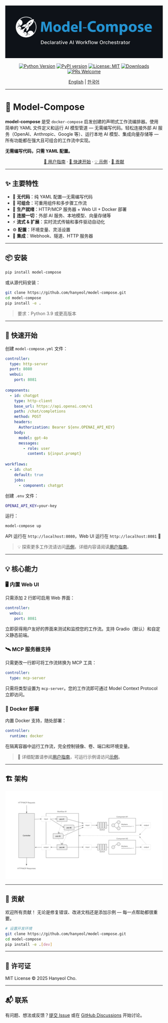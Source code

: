 <div align="center">

![model-compose - 声明式 AI 工作流编排器](docs/images/main-banner.png)

[![Python Version](https://img.shields.io/badge/python-3.9+-blue.svg)](https://python.org)
[![PyPI version](https://img.shields.io/pypi/v/model-compose.svg)](https://pypi.org/project/model-compose/)
[![License: MIT](https://img.shields.io/badge/License-MIT-yellow.svg)](https://opensource.org/licenses/MIT)
[![Downloads](https://pepy.tech/badge/model-compose)](https://pepy.tech/project/model-compose)
[![PRs Welcome](https://img.shields.io/badge/PRs-welcome-brightgreen.svg)](http://makeapullrequest.com)

[English](README.md) | [한국어](README.ko.md)

</div>

---

# 🤖 Model-Compose

**model-compose** 是受 `docker-compose` 启发创建的声明式工作流编排器。使用简单的 YAML 文件定义和运行 AI 模型管道 — 无需编写代码。轻松连接外部 AI 服务（OpenAI、Anthropic、Google 等）、运行本地 AI 模型、集成向量存储等 — 所有功能都在强大且可组合的工作流中实现。

**无需编写代码，只需 YAML 配置。**

<div align="center">

[📖 用户指南](docs/user-guide/zh-cn/README.md) · [🚀 快速开始](#-快速开始) · [💡 示例](examples/README.md) · [🤝 贡献](#-贡献)

</div>

---

## ✨ 主要特性

- 🎨 **无代码**：纯 YAML 配置—无需编写代码
- 🔄 **可组合**：可重用组件和多步骤工作流
- 🚀 **生产就绪**：HTTP/MCP 服务器 + Web UI + Docker 部署
- 🔌 **连接一切**：外部 AI 服务、本地模型、向量存储等
- ⚡ **流式 & 扩展**：实时流式传输和事件驱动自动化
- ⚙️ **配置**：环境变量、灵活设置
- 🔗 **集成**：Webhook、隧道、HTTP 服务器

---


## 📦 安装

```bash
pip install model-compose
```

或从源代码安装：

```bash
git clone https://github.com/hanyeol/model-compose.git
cd model-compose
pip install -e .
```

> 要求：Python 3.9 或更高版本

---

## 🚀 快速开始

创建 `model-compose.yml` 文件：

```yaml
controller:
  type: http-server
  port: 8080
  webui:
    port: 8081

components:
  - id: chatgpt
    type: http-client
    base_url: https://api.openai.com/v1
    path: /chat/completions
    method: POST
    headers:
      Authorization: Bearer ${env.OPENAI_API_KEY}
    body:
      model: gpt-4o
      messages:
        - role: user
          content: ${input.prompt}

workflows:
  - id: chat
    default: true
    jobs:
      - component: chatgpt
```

创建 `.env` 文件：

```bash
OPENAI_API_KEY=your-key
```

运行：

```bash
model-compose up
```

API 运行在 `http://localhost:8080`，Web UI 运行在 `http://localhost:8081` 🎉

> 💡 探索更多工作流请访问[示例](examples/README.md)，详细内容请阅读[用户指南](docs/user-guide/zh-cn/README.md)。

---
## 💡 核心能力

### 🖥️ 内置 Web UI
只需添加 2 行即可启用 Web 界面：
```yaml
controller:
  webui:
    port: 8081
```
立即获得用户友好的界面来测试和监控您的工作流。支持 Gradio（默认）和自定义静态前端。

### 🛰️ MCP 服务器支持
只需更改一行即可将工作流转换为 MCP 工具：
```yaml
controller:
  type: mcp-server
```
只需将类型设置为 `mcp-server`。您的工作流即可通过 Model Context Protocol 立即访问。

### 🐳 Docker 部署
内置 Docker 支持，随处部署：
```yaml
controller:
  runtime: docker
```
在隔离容器中运行工作流，完全控制镜像、卷、端口和环境变量。

> 📖 详细配置请参阅[用户指南](docs/user-guide/zh-cn/README.md)，可运行示例请访问[示例](examples/README.md)。

---
## 🏗 架构

![架构图](docs/images/architecture-diagram.png)

---

## 🤝 贡献
欢迎所有贡献！
无论是修复错误、改进文档还是添加示例 — 每一点帮助都很重要。

```bash
# 设置开发环境
git clone https://github.com/hanyeol/model-compose.git
cd model-compose
pip install -e .[dev]
```

---

## 📄 许可证
MIT License © 2025 Hanyeol Cho.

---

## 📬 联系
有问题、想法或反馈？[提交 Issue](https://github.com/hanyeol/model-compose/issues) 或在 [GitHub Discussions](https://github.com/hanyeol/model-compose/discussions) 开始讨论。
